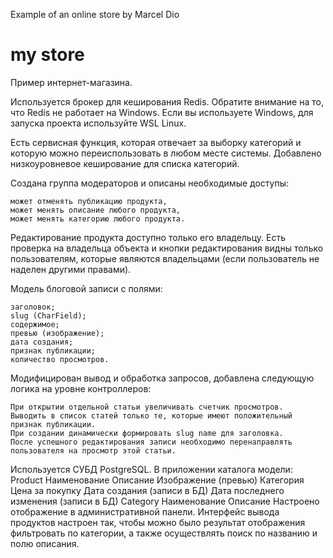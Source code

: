 Example of an online store by Marcel Dio
# my store
Пример интернет-магазина. 

Используется брокер для кеширования Redis.
Обратите внимание на то, что Redis не работает на Windows. 
Если вы используете Windows, для запуска проекта используйте WSL Linux.

Есть сервисная функция, которая отвечает за выборку категорий и которую можно переиспользовать в любом месте системы. 
Добавлено низкоуровневое кеширование для списка категорий.

Создана группа модераторов и описаны необходимые доступы:

    может отменять публикацию продукта,
    может менять описание любого продукта,
    может менять категорию любого продукта.

Редактирование продукта доступно только его владельцу.
Есть проверка на владельца объекта и кнопки редактирования видны только пользователям, 
которые являются владельцами (если пользователь не наделен другими правами).

Модель блоговой записи с полями:

    заголовок;
    slug (CharField);
    содержимое;
    превью (изображение);
    дата создания;
    признак публикации;
    количество просмотров.

Модифицирован вывод и обработка запросов, 
добавлена следующую логика на уровне контроллеров:

    При открытии отдельной статьи увеличивать счетчик просмотров.
    Выводить в список статей только те, которые имеют положительный признак публикации.
    При создании динамически формировать slug name для заголовка.
    После успешного редактирования записи необходимо перенаправлять пользователя на просмотр этой статьи.


Используется СУБД PostgreSQL.
В приложении каталога модели:
    Product
        Наименование
        Описание
        Изображение (превью)
        Категория
        Цена за покупку
        Дата создания (записи в БД)
        Дата последнего изменения (записи в БД)
    Category
        Наименование
        Описание
Настроено отображение в административной панели. 
Интерфейс вывода продуктов настроен так, 
чтобы можно было результат отображения фильтровать по категории, 
а также осуществлять поиск по названию и полю описания.